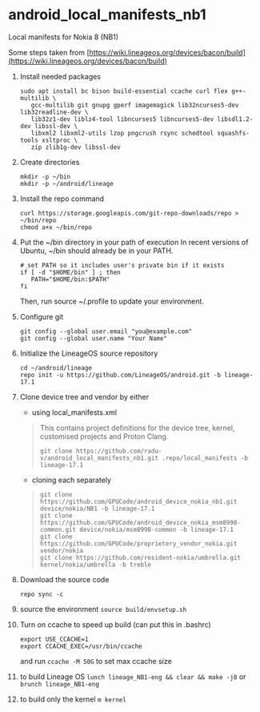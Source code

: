 # android_local_manifests_nb1
Local manifests for Nokia 8 (NB1)

Some steps taken from [https://wiki.lineageos.org/devices/bacon/build](https://wiki.lineageos.org/devices/bacon/build)
1. Install needed packages
   ```shell
   sudo apt install bc bison build-essential ccache curl flex g++-multilib \
      gcc-multilib git gnupg gperf imagemagick lib32ncurses5-dev lib32readline-dev \
      lib32z1-dev liblz4-tool libncurses5 libncurses5-dev libsdl1.2-dev libssl-dev \
      libxml2 libxml2-utils lzop pngcrush rsync schedtool squashfs-tools xsltproc \
      zip zlib1g-dev libssl-dev
   ```
1. Create directories
   ```shell
   mkdir -p ~/bin
   mkdir -p ~/android/lineage
   ```

1. Install the repo command
   ```shell
   curl https://storage.googleapis.com/git-repo-downloads/repo > ~/bin/repo
   chmod a+x ~/bin/repo
   ```

1. Put the ~/bin directory in your path of execution
   In recent versions of Ubuntu, ~/bin should already be in your PATH.
   ```shell
   # set PATH so it includes user's private bin if it exists
   if [ -d "$HOME/bin" ] ; then
      PATH="$HOME/bin:$PATH"
   fi
   ```
   Then, run source ~/.profile to update your environment.

1. Configure git
   ```shell
   git config --global user.email "you@example.com"
   git config --global user.name "Your Name"
   ```

1. Initialize the LineageOS source repository
   ```shell
   cd ~/android/lineage
   repo init -u https://github.com/LineageOS/android.git -b lineage-17.1
   ```

1. Clone device tree and vendor by either
   * using local_manifests.xml
   > This contains project definitions for the device tree, kernel, customised
   > projects and Proton Clang.
   > ```shell
   > git clone https://github.com/radu-v/android_local_manifests_nb1.git .repo/local_manifests -b lineage-17.1
   > ```
   * cloning each separately
   > ```shell
   > git clone https://github.com/GPUCode/android_device_nokia_nb1.git device/nokia/NB1 -b lineage-17.1
   > git clone https://github.com/GPUCode/android_device_nokia_msm8998-common.git device/nokia/msm8998-common -b lineage-17.1
   > git clone https://github.com/GPUCode/proprietery_vendor_nokia.git vendor/nokia
   > git clone https://github.com/resident-nokia/umbrella.git kernel/nokia/umbrella -b treble
   > ```

1. Download the source code
   ```shell
   repo sync -c
   ```

1. source the environment
   `source build/envsetup.sh`
   
1. Turn on ccache to speed up build (can put this in .bashrc)
   ```shell
   export USE_CCACHE=1
   export CCACHE_EXEC=/usr/bin/ccache
   ```
   and run `ccache -M 50G` to set max ccache size

1. to build Lineage OS
   `lunch lineage_NB1-eng && clear && make -j8`
   or
   `brunch lineage_NB1-eng`

1. to build only the kernel
   `m kernel`
